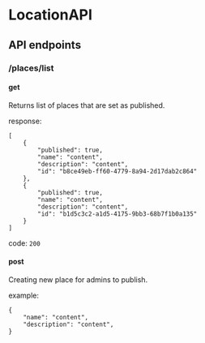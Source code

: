 # LocationAPI

## API endpoints

### /places/list

#### get
Returns list of places that are set as published.

response:
```
[
    {
        "published": true,
        "name": "content",
        "description": "content",
        "id": "b8ce49eb-ff60-4779-8a94-2d17dab2c864"
    },
    {
        "published": true,
        "name": "content",
        "description": "content",
        "id": "b1d5c3c2-a1d5-4175-9bb3-68b7f1b0a135"
    }
]
```
code: `200`

#### post
Creating new place for admins to publish.

example:
```
{
    "name": "content",
    "description": "content",
}
```